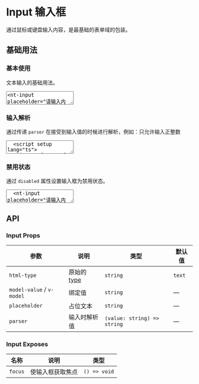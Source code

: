 # Input 输入框

通过鼠标或键盘输入内容，是最基础的表单域的包装。

## 基础用法

<script setup lang="ts">
  import { Input } from '../../src'
  import { ref } from 'vue'

  const inputInt = ref('')

  function numericParse(value: string) {
    let val = parseInt(value, 10)
    if (Number.isNaN(val)) {
      val = ''
    } else {
      val = Math.abs(val)
    }
    return String(val);
  }
</script>

### 基本使用

文本输入的基础用法。

<ClientOnly><CodePreview>
<textarea lang="vue-html">
<nt-input placeholder="请输入内容"></nt-input>
</textarea>
</CodePreview></ClientOnly>

### 输入解析

通过传递 `parser` 在接受到输入值的时候进行解析，例如：只允许输入正整数

<ClientOnly>
  <CodePreview>
  <textarea lang="vue">
  <script setup lang="ts">
    import { Input } from '../../src';
    import { ref } from 'vue';
    //-
    const inputInt = ref('')
    //-
    function numericParse(value: string) {
      let val = parseInt(value, 10)
      if (Number.isNaN(val)) {
        val = ''
      } else {
        val = Math.abs(val)
      }
      return String(val);
    }
  </script>
  <template>
    <nt-input v-model="inputInt" placeholder="请输入正整数" :parser="numericParse"></nt-input>
  </template>
  </textarea>
  <template #preview>
    <Input v-model="inputInt" placeholder="请输入正整数" :parser="numericParse" />
  </template>
  </CodePreview>
</ClientOnly>

### 禁用状态

通过 `disabled` 属性设置输入框为禁用状态。

<ClientOnly>
  <CodePreview>
  <textarea lang="vue-html">
  <nt-input placeholder="请输入内容" disabled></nt-input>
  </textarea>
  </CodePreview>
</ClientOnly>

## API

### Input Props

<!-- prettier-ignore -->
| 参数 | 说明 | 类型 | 默认值 |
| --- | --- | --- | --- |
| `html-type` | 原始的 [type](https://developer.mozilla.org/zh-CN/docs/Web/HTML/Element/input#input_%E7%B1%BB%E5%9E%8B) | `string` | `text` |
| `model-value` / `v-model` | 绑定值  | `string` | — |
| `placeholder` | 占位文本 | `string` | — |
| `parser` | 输入时解析值 | `(value: string) => string` | — |

### Input Exposes

<!-- prettier-ignore -->
| 名称 | 说明 | 类型 |
| --- | --- | --- |
| `focus` | 使输入框获取焦点 | `() => void` |
